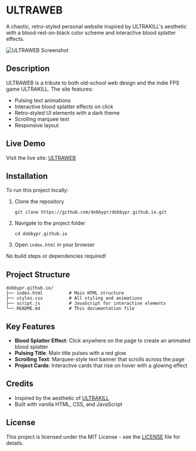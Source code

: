 # ULTRAWEB

A chaotic, retro-styled personal website inspired by ULTRAKILL's aesthetic with a blood-red-on-black color scheme and interactive blood splatter effects.

![ULTRAWEB Screenshot](https://placeholder-for-screenshot.com)

## Description

ULTRAWEB is a tribute to both old-school web design and the indie FPS game ULTRAKILL. The site features:

- Pulsing text animations
- Interactive blood splatter effects on click
- Retro-styled UI elements with a dark theme
- Scrolling marquee text
- Responsive layout

## Live Demo

Visit the live site: [ULTRAWEB](https://dobbypr.github.io)

## Installation

To run this project locally:

1. Clone the repository
   ```
   git clone https://github.com/dobbypr/dobbypr.github.io.git
   ```
2. Navigate to the project folder
   ```
   cd dobbypr.github.io
   ```
3. Open `index.html` in your browser

No build steps or dependencies required!

## Project Structure

```
dobbypr.github.io/
├── index.html          # Main HTML structure
├── styles.css          # All styling and animations
├── script.js           # JavaScript for interactive elements
└── README.md           # This documentation file
```

## Key Features

- **Blood Splatter Effect**: Click anywhere on the page to create an animated blood splatter
- **Pulsing Title**: Main title pulses with a red glow
- **Scrolling Text**: Marquee-style text banner that scrolls across the page
- **Project Cards**: Interactive cards that rise on hover with a glowing effect

## Credits

- Inspired by the aesthetic of [ULTRAKILL](https://devilmayquake.com/)
- Built with vanilla HTML, CSS, and JavaScript

## License

This project is licensed under the MIT License - see the [LICENSE](LICENSE) file for details.
